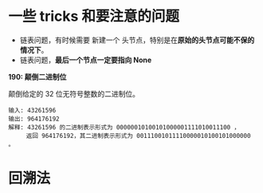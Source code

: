 # 一些 tricks 和要注意的问题

* 链表问题，有时候需要 新建一个 头节点，特别是在**原始的头节点可能不保的情况下**。
* 链表问题，**最后一个节点一定要指向 None**



**190: 颠倒二进制位**

颠倒给定的 32 位无符号整数的二进制位。

```
输入: 43261596
输出: 964176192
解释: 43261596 的二进制表示形式为 00000010100101000001111010011100 ，
     返回 964176192，其二进制表示形式为 00111001011110000010100101000000 。
```



# 回溯法